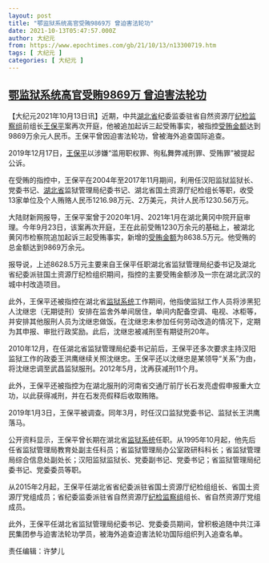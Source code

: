 ```yaml
---
layout: post
title: "鄂监狱系统高官受贿9869万 曾迫害法轮功"
date: 2021-10-13T05:47:57.000Z
author: 大纪元
from: https://www.epochtimes.com/gb/21/10/13/n13300719.htm
tags: [ 大纪元 ]
categories: [ 大纪元 ]
---
```

<!--1634104077000-->
[鄂监狱系统高官受贿9869万 曾迫害法轮功](https://www.epochtimes.com/gb/21/10/13/n13300719.htm)
------

<div>
<p>【大纪元2021年10月13日讯】近期，中共<a href="https://www.epochtimes.com/gb/tag/%E6%B9%96%E5%8C%97%E7%9C%81.html">湖北省</a>纪委监委驻省自然资源厅<a href="https://www.epochtimes.com/gb/tag/%E7%BA%AA%E6%A3%80%E7%9B%91%E5%AF%9F%E7%BB%84.html">纪检监察组</a>前组长<a href="https://www.epochtimes.com/gb/tag/%E7%8E%8B%E4%BF%9D%E5%B9%B3.html">王保平</a>案再次开庭，他被追加起诉三起受贿事实，被指控<a href="https://www.epochtimes.com/gb/tag/%E5%8F%97%E8%B4%BF%E9%87%91%E9%A2%9D.html">受贿金额</a>达到9869万余元人民币。王保平曾因迫害法轮功，曾被海外追查国际追查。</p><p>2019年12月17日，<a href="https://www.epochtimes.com/gb/tag/%E7%8E%8B%E4%BF%9D%E5%B9%B3.html">王保平</a>以涉嫌“滥用职权罪、徇私舞弊减刑罪、受贿罪”被提起公诉。</p><p>在受贿的指控中，王保平在2004年至2017年11月期间，利用任汉阳监狱监狱长、党委书记、<a href="https://www.epochtimes.com/gb/tag/%E6%B9%96%E5%8C%97%E7%9C%81.html">湖北省</a>监狱管理局纪委书记、湖北省国土资源厅纪检组长等职，收受13家单位及个人贿赂人民币1216.98万元、2万美元，共计人民币1230.56万元。</p><p>大陆财新网报导，王保平案曾于2020年1月、2021年1月在湖北黄冈中院开庭审理。今年9月23日，该案再次开庭，王在此前受贿1230万余元的基础上，被湖北黄冈市检察院追加起诉三起受贿事实，新增的<a href="https://www.epochtimes.com/gb/tag/%E5%8F%97%E8%B4%BF%E9%87%91%E9%A2%9D.html">受贿金额</a>为8638.5万元。他受贿的总金额达到9869万余元。</p><p>报导说，上述8628.5万元主要来自王保平任职湖北省监狱管理局纪委书记及湖北省纪委派驻国土资源厅纪检组织期间，指控的主要受贿金额涉及一宗在湖北武汉的城中村改造项目。</p><p>此外，王保平还被指控在湖北省<a href="https://www.epochtimes.com/gb/tag/%E7%9B%91%E7%8B%B1%E7%B3%BB%E7%BB%9F.html">监狱系统</a>工作期间，他指使监狱工作人员将涉黑犯人沈继忠（无期徒刑）安排在监舍外单间居住，单间内配备空调、电视、冰柜等，并安排其他服刑人员为沈继忠做饭。在沈继忠未参加任何劳动改造的情况下，定期为其申报、审批行政奖励。此后，沈继忠被减刑至有期徒刑20年。</p><p>2010年12月，在任湖北省监狱管理局纪委书记前后，王保平还多次要求主持汉阳监狱工作的政委王洪鹰继续关照沈继忠。王保平还以沈继忠是某领导“关系”为由，将沈继忠调至武昌监狱服刑。2012年5月，沈再获减刑11个月。</p><p>此外，王保平还被指控为在湖北服刑的河南省交通厅前厅长石发亮虚假申报重大立功，以此获得减刑，并在石发亮假释后收取贿赂。</p><p>2019年1月3日，王保平被调查。同年3月，时任汉口监狱党委书记、监狱长王洪鹰落马。</p><p>公开资料显示，王保平曾长期在湖北省<a href="https://www.epochtimes.com/gb/tag/%E7%9B%91%E7%8B%B1%E7%B3%BB%E7%BB%9F.html">监狱系统</a>任职。从1995年10月起，他先后任省监狱管理局教育处副主任科员；省监狱管理局办公室政研科科长；省监狱管理局综合信息处副处长；汉阳监狱监狱长、党委副书记、党委书记；省监狱管理局纪委书记、党委委员等职。</p><p>从2015年2月起，王保平任湖北省省纪委派驻省国土资源厅纪检组组长、省国土资源厅党组成员；省纪委监委派驻省自然资源厅<a href="https://www.epochtimes.com/gb/tag/%E7%BA%AA%E6%A3%80%E7%9B%91%E5%AF%9F%E7%BB%84.html">纪检监察组</a>组长、省自然资源厅党组成员。</p><p>此外，王保平任湖北省监狱管理局纪委书记、党委委员期间，曾积极追随中共江泽民集团参与迫害法轮功学员，被海外追查迫害法轮功国际组织列入追查名单。</p><p>责任编辑：许梦儿</p>
</div>
